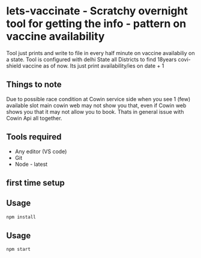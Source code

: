 # lets-vaccinate - Scratchy overnight tool for getting the info - pattern on vaccine availability

Tool just prints and write to file in every half minute on vaccine availabiliy on a state.
Tool is configured with delhi State all Districts to find 18years covi-shield vaccine as of now.
Its just print availability/ies on date + 1

## Things to note

Due to possible race condition at Cowin service side when you see 1 (few) available slot main cowin web may not show you that, even if Cowin web shows you that it may not allow you to book. Thats in general issue with Cowin Api all together.

## Tools required

- Any editor (VS code)
- Git
- Node - latest

## first time setup

## Usage

```bash
npm install
```

## Usage

```bash
npm start
```
